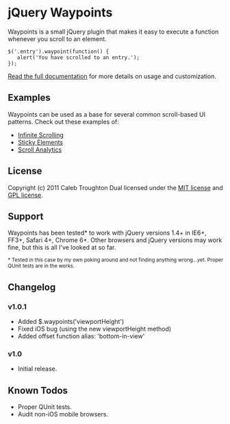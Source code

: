 # jQuery Waypoints

Waypoints is a small jQuery plugin that makes it easy to execute a function whenever you scroll to an element.

    $('.entry').waypoint(function() {
       alert('You have scrolled to an entry.');
    });

[Read the full documentation](http://imakewebthings.github.com/jquery-waypoints/#documentation) for more details on usage and customization.

## Examples

Waypoints can be used as a base for several common scroll-based UI patterns. Check out these examples of:

- [Infinite Scrolling](http://imakewebthings.github.com/jquery-waypoints/infinite-scroll)
- [Sticky Elements](http://imakewebthings.github.com/jquery-waypoints/sticky-elements)
- [Scroll Analytics](http://imakewebthings.github.com/jquery-waypoints/scroll-analytics)

## License

Copyright (c) 2011 Caleb Troughton
Dual licensed under the [MIT license](https://github.com/imakewebthings/jquery-waypoints/blob/master/MIT-license.txt) and [GPL license](https://github.com/imakewebthings/jquery-waypoints/blob/master/GPL-license.txt).

## Support

Waypoints has been tested* to work with jQuery versions 1.4+ in IE6+, FF3+, Safari 4+, Chrome 6+.  Other browsers and jQuery versions may work fine, but this is all I've looked at so far.

<small>* Tested in this case by my own poking around and not finding anything wrong...yet.  Proper QUnit tests are in the works.</small>

## Changelog

### v1.0.1

- Added $.waypoints('viewportHeight')
- Fixed iOS bug (using the new viewportHeight method)
- Added offset function alias: 'bottom-in-view'

### v1.0

- Initial release.

## Known Todos

- Proper QUnit tests.
- Audit non-iOS mobile browsers.